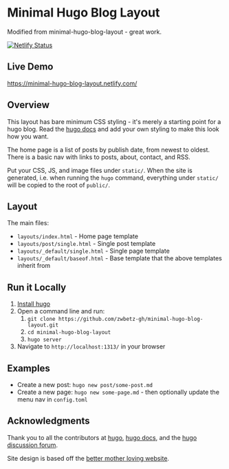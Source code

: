 # Minimal Hugo Blog Layout

Modified from minimal-hugo-blog-layout - great work.

[![Netlify Status](https://api.netlify.com/api/v1/badges/86628f35-ead8-4f4d-99ef-673e3ab08b6f/deploy-status)](https://app.netlify.com/sites/minimal-hugo-blog-layout/deploys)

## Live Demo

<https://minimal-hugo-blog-layout.netlify.com/>

## Overview

This layout has bare minimum CSS styling - it's merely a starting point for a hugo blog. Read the [hugo docs](https://gohugo.io/documentation/) and add your own styling to make this look how you want. 

The home page is a list of posts by publish date, from newest to oldest. There is a basic nav with links to posts, about, contact, and RSS. 

Put your CSS, JS, and image files under `static/`. When the site is generated, i.e. when running the `hugo` command, everything under `static/` will be copied to the root of `public/`. 

## Layout

The main files:

* `layouts/index.html` - Home page template
* `layouts/post/single.html` - Single post template
* `layouts/_default/single.html` - Single page template
* `layouts/_default/baseof.html` - Base template that the above templates inherit from

## Run it Locally

1. [Install hugo](https://gohugo.io/getting-started/installing/)
1. Open a command line and run:
    1. `git clone https://github.com/zwbetz-gh/minimal-hugo-blog-layout.git`
    1. `cd minimal-hugo-blog-layout`
    1. `hugo server`
1. Navigate to `http://localhost:1313/` in your browser

## Examples

* Create a new post: `hugo new post/some-post.md`
* Create a new page: `hugo new some-page.md` - then optionally update the menu nav in `config.toml`

## Acknowledgments

Thank you to all the contributors at [hugo](https://github.com/gohugoio/hugo/graphs/contributors), [hugo docs](https://github.com/gohugoio/hugoDocs/graphs/contributors), and the [hugo discussion forum](https://discourse.gohugo.io/).

Site design is based off the [better mother loving website](http://bettermotherfuckingwebsite.com/). 

